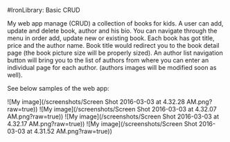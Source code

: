 #IronLibrary: Basic CRUD

My web app manage (CRUD) a collection of books for kids.
A user can add, update and delete book, author and his bio. You can navigate through the menu in order add, update new
or existing book. Each book has got title, price and the author name. Book title would redirect you to the book detail page (the book picture size will be properly sized).
An author list navigation button will bring you to the list of authors from where you can enter an individual page for each author. (authors images will be modified soon as well).

See below samples of the web app:

![My image](/screenshots/Screen Shot 2016-03-03 at 4.32.28 AM.png?raw=true))
![My image](/screenshots/Screen Shot 2016-03-03 at 4.32.07 AM.png?raw=true))
![My image](/screenshots/Screen Shot 2016-03-03 at 4.32.17 AM.png?raw=true))
![My image](/screenshots/Screen Shot 2016-03-03 at 4.31.52 AM.png?raw=true))
